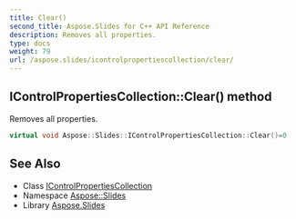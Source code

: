 ```yaml
---
title: Clear()
second_title: Aspose.Slides for C++ API Reference
description: Removes all properties.
type: docs
weight: 79
url: /aspose.slides/icontrolpropertiescollection/clear/
---
```

## IControlPropertiesCollection::Clear() method


Removes all properties.

```cpp
virtual void Aspose::Slides::IControlPropertiesCollection::Clear()=0
```

## See Also

* Class [IControlPropertiesCollection](../)
* Namespace [Aspose::Slides](../../)
* Library [Aspose.Slides](../../../)